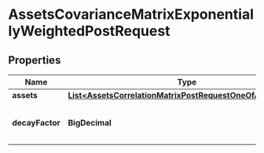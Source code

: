 

# AssetsCovarianceMatrixExponentiallyWeightedPostRequest


## Properties

| Name | Type | Description | Notes |
|------------ | ------------- | ------------- | -------------|
|**assets** | [**List&lt;AssetsCorrelationMatrixPostRequestOneOfAssetsInner&gt;**](AssetsCorrelationMatrixPostRequestOneOfAssetsInner.md) |  |  |
|**decayFactor** | **BigDecimal** | The exponential decay factor |  [optional] |



